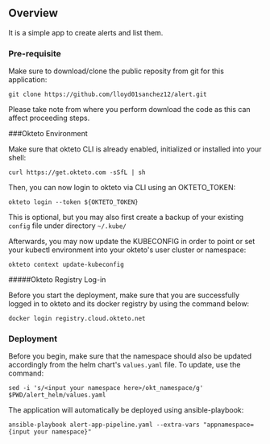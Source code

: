 ## Overview

It is a simple app to create alerts and list them.

### Pre-requisite

Make sure to download/clone the public reposity from git for this application:

`git clone https://github.com/lloyd01sanchez12/alert.git`

Please take note from where you perform download the code as this can affect proceeding steps.

###Okteto Environment

Make sure that okteto CLI is already enabled, initialized or installed into your shell:

`curl https://get.okteto.com -sSfL | sh`

Then, you can now login to okteto via CLI using an OKTETO_TOKEN:

`okteto login --token ${OKTETO_TOKEN}`

This is optional, but you may also first create a backup of your existing `config` file under directory `~/.kube/`

Afterwards, you may now update the KUBECONFIG in order to point or set your kubectl environment into your okteto's user cluster or namespace:

`okteto context update-kubeconfig`


#####Okteto Registry Log-in 

Before you start the deployment, make sure that you are successfully logged in to okteto and its docker registry by using the command below:

`docker login registry.cloud.okteto.net`


### Deployment

Before you begin, make sure that the namespace should also be updated accordingly from the helm chart's `values.yaml` file. To update, use the command:

`sed -i 's/<input your namespace here>/okt_namespace/g' $PWD/alert_helm/values.yaml`

The application will automatically be deployed using ansible-playbook:

`ansible-playbook alert-app-pipeline.yaml --extra-vars "appnamespace={input your namespace}"`
